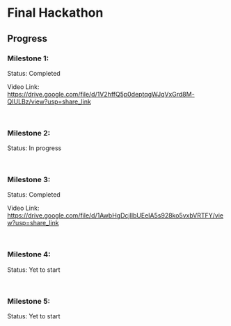 # Final Hackathon

## Progress

### Milestone 1: 

Status: Completed

Video Link: https://drive.google.com/file/d/1V2hffQ5p0deptqgWJqVxGrd8M-QIULBz/view?usp=share_link

<br>

### Milestone 2:

Status: In progress

<br>

### Milestone 3:

Status: Completed

Video Link: https://drive.google.com/file/d/1AwbHgDcjIlbUEeIA5s928ko5vxbVRTFY/view?usp=share_link

<br>

### Milestone 4:

Status: Yet to start

<br>

### Milestone 5:

Status: Yet to start

